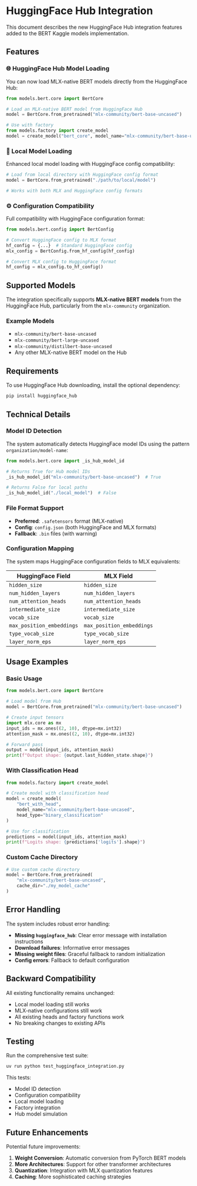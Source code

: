 # HuggingFace Hub Integration

This document describes the new HuggingFace Hub integration features added to the BERT Kaggle models implementation.

## Features

### 🌐 HuggingFace Hub Model Loading

You can now load MLX-native BERT models directly from the HuggingFace Hub:

```python
from models.bert.core import BertCore

# Load an MLX-native BERT model from HuggingFace Hub
model = BertCore.from_pretrained("mlx-community/bert-base-uncased")

# Use with factory
from models.factory import create_model
model = create_model("bert_core", model_name="mlx-community/bert-base-uncased")
```

### 📁 Local Model Loading

Enhanced local model loading with HuggingFace config compatibility:

```python
# Load from local directory with HuggingFace config format
model = BertCore.from_pretrained("./path/to/local/model")

# Works with both MLX and HuggingFace config formats
```

### ⚙️ Configuration Compatibility

Full compatibility with HuggingFace configuration format:

```python
from models.bert.config import BertConfig

# Convert HuggingFace config to MLX format
hf_config = {...}  # Standard HuggingFace config
mlx_config = BertConfig.from_hf_config(hf_config)

# Convert MLX config to HuggingFace format
hf_config = mlx_config.to_hf_config()
```

## Supported Models

The integration specifically supports **MLX-native BERT models** from the HuggingFace Hub, particularly from the `mlx-community` organization.

### Example Models

- `mlx-community/bert-base-uncased`
- `mlx-community/bert-large-uncased`
- `mlx-community/distilbert-base-uncased`
- Any other MLX-native BERT model on the Hub

## Requirements

To use HuggingFace Hub downloading, install the optional dependency:

```bash
pip install huggingface_hub
```

## Technical Details

### Model ID Detection

The system automatically detects HuggingFace model IDs using the pattern `organization/model-name`:

```python
from models.bert.core import _is_hub_model_id

# Returns True for Hub model IDs
_is_hub_model_id("mlx-community/bert-base-uncased")  # True

# Returns False for local paths
_is_hub_model_id("./local_model")  # False
```

### File Format Support

- **Preferred**: `.safetensors` format (MLX-native)
- **Config**: `config.json` (both HuggingFace and MLX formats)
- **Fallback**: `.bin` files (with warning)

### Configuration Mapping

The system maps HuggingFace configuration fields to MLX equivalents:

| HuggingFace Field | MLX Field |
|------------------|-----------|
| `hidden_size` | `hidden_size` |
| `num_hidden_layers` | `num_hidden_layers` |
| `num_attention_heads` | `num_attention_heads` |
| `intermediate_size` | `intermediate_size` |
| `vocab_size` | `vocab_size` |
| `max_position_embeddings` | `max_position_embeddings` |
| `type_vocab_size` | `type_vocab_size` |
| `layer_norm_eps` | `layer_norm_eps` |

## Usage Examples

### Basic Usage

```python
from models.bert.core import BertCore

# Load model from Hub
model = BertCore.from_pretrained("mlx-community/bert-base-uncased")

# Create input tensors
import mlx.core as mx
input_ids = mx.ones((2, 10), dtype=mx.int32)
attention_mask = mx.ones((2, 10), dtype=mx.int32)

# Forward pass
output = model(input_ids, attention_mask)
print(f"Output shape: {output.last_hidden_state.shape}")
```

### With Classification Head

```python
from models.factory import create_model

# Create model with classification head
model = create_model(
    "bert_with_head",
    model_name="mlx-community/bert-base-uncased",
    head_type="binary_classification"
)

# Use for classification
predictions = model(input_ids, attention_mask)
print(f"Logits shape: {predictions['logits'].shape}")
```

### Custom Cache Directory

```python
# Use custom cache directory
model = BertCore.from_pretrained(
    "mlx-community/bert-base-uncased",
    cache_dir="./my_model_cache"
)
```

## Error Handling

The system includes robust error handling:

- **Missing `huggingface_hub`**: Clear error message with installation instructions
- **Download failures**: Informative error messages
- **Missing weight files**: Graceful fallback to random initialization
- **Config errors**: Fallback to default configuration

## Backward Compatibility

All existing functionality remains unchanged:

- Local model loading still works
- MLX-native configurations still work
- All existing heads and factory functions work
- No breaking changes to existing APIs

## Testing

Run the comprehensive test suite:

```bash
uv run python test_huggingface_integration.py
```

This tests:
- Model ID detection
- Configuration compatibility
- Local model loading
- Factory integration
- Hub model simulation

## Future Enhancements

Potential future improvements:

1. **Weight Conversion**: Automatic conversion from PyTorch BERT models
2. **More Architectures**: Support for other transformer architectures
3. **Quantization**: Integration with MLX quantization features
4. **Caching**: More sophisticated caching strategies